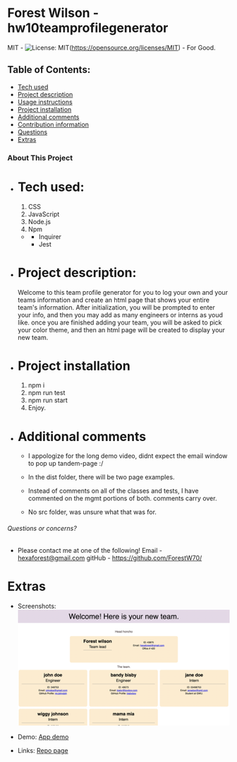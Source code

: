 # Forest Wilson - hw10teamprofilegenerator
MIT - ![License: MIT](https://img.shields.io/badge/License-MIT-yellow.svg)(https://opensource.org/licenses/MIT) - For Good.
<!-- Original deployment date: May 17th, 2021 -->

## Table of Contents:
- [Tech used](#tech-used)
- [Project description](#project-description)
- [Usage instructions](#usage-instructions)
- [Project installation](#project-installation)
- [Additional comments](#additional-comments)
- [Contribution information](#contribution-information)
- [Questions](#questions-or-concerns)
- [Extras](#extras)


### About This Project

* # Tech used:
  1. CSS
  2. JavaScript
  3. Node.js
  4. Npm
  * - Inquirer
    - Jest

* # Project description:
  Welcome to this team profile generator for you to log your own and your teams information and create an html page that shows your entire team's information. After initialization, you will be prompted to enter your info, and then you may add as many engineers or interns as youd like. once you are finished adding your team, you will be asked to pick your color theme, and then an html page will be created to display your new team.
  
* # Project installation
  1. npm i
  2. npm run test
  3. npm run start
  4. Enjoy.

* # Additional comments
  - I appologize for the long demo video, didnt expect the email window to pop up tandem-page :/

  - In the dist folder, there will be two page examples.

  - Instead of comments on all of the classes and tests, I have commented on the mgmt portions of both. comments carry over.

  - No src folder, was unsure what that was for.


###### Questions or concerns? 
* Please contact me at one of the following!
  Email - hexaforest@gmail.com
  gitHub - https://github.com/ForestW70/


# Extras

* Screenshots:
  ![App page desktop](./assets/gen-page.png)
  
* Demo:
  [App demo](https://youtu.be/q5OVMxwlkuU)

* Links:
  [Repo page](https://github.com/ForestW70/hw10teamprofilegenerator)
  

